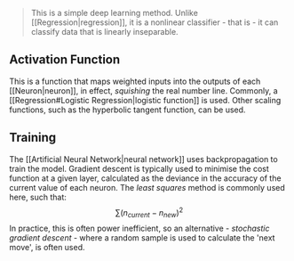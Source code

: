 > This is a simple deep learning method. Unlike [[Regression|regression]], it is a nonlinear classifier - that is - it can classify data that is linearly inseparable.

## Activation Function
This is a function that maps weighted inputs into the outputs of each [[Neuron|neuron]], in effect, *squishing* the real number line. Commonly, a [[Regression#Logistic Regression|logistic function]] is used. Other scaling functions, such as the hyperbolic tangent function, can be used.

## Training
The [[Artificial Neural Network|neural network]] uses backpropagation to train the model. Gradient descent is typically used to minimise the cost function at a given layer, calculated as the deviance in the accuracy of the current value of each neuron. The *least squares* method is commonly used here, such that:
$$\sum (n_{current} - n_{new})^2$$ In practice, this is often power inefficient, so an alternative - *stochastic gradient descent* - where a random sample is used to calculate the 'next move', is often used.